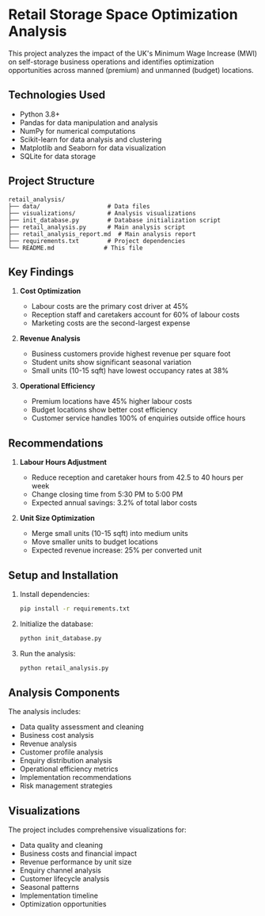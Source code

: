 # Retail Storage Space Optimization Analysis

This project analyzes the impact of the UK's Minimum Wage Increase (MWI) on self-storage business operations and identifies optimization opportunities across manned (premium) and unmanned (budget) locations.

## Technologies Used
- Python 3.8+
- Pandas for data manipulation and analysis
- NumPy for numerical computations
- Scikit-learn for data analysis and clustering
- Matplotlib and Seaborn for data visualization
- SQLite for data storage

## Project Structure

```
retail_analysis/
├── data/                   # Data files
├── visualizations/         # Analysis visualizations
├── init_database.py        # Database initialization script
├── retail_analysis.py      # Main analysis script
├── retail_analysis_report.md  # Main analysis report
├── requirements.txt        # Project dependencies
└── README.md              # This file
```

## Key Findings

1. **Cost Optimization**
   - Labour costs are the primary cost driver at 45%
   - Reception staff and caretakers account for 60% of labour costs
   - Marketing costs are the second-largest expense

2. **Revenue Analysis**
   - Business customers provide highest revenue per square foot
   - Student units show significant seasonal variation
   - Small units (10-15 sqft) have lowest occupancy rates at 38%

3. **Operational Efficiency**
   - Premium locations have 45% higher labour costs
   - Budget locations show better cost efficiency
   - Customer service handles 100% of enquiries outside office hours

## Recommendations

1. **Labour Hours Adjustment**
   - Reduce reception and caretaker hours from 42.5 to 40 hours per week
   - Change closing time from 5:30 PM to 5:00 PM
   - Expected annual savings: 3.2% of total labor costs

2. **Unit Size Optimization**
   - Merge small units (10-15 sqft) into medium units
   - Move smaller units to budget locations
   - Expected revenue increase: 25% per converted unit

## Setup and Installation

1. Install dependencies:
   ```bash
   pip install -r requirements.txt
   ```

2. Initialize the database:
   ```bash
   python init_database.py
   ```

3. Run the analysis:
   ```bash
   python retail_analysis.py
   ```

## Analysis Components

The analysis includes:
- Data quality assessment and cleaning
- Business cost analysis
- Revenue analysis
- Customer profile analysis
- Enquiry distribution analysis
- Operational efficiency metrics
- Implementation recommendations
- Risk management strategies

## Visualizations

The project includes comprehensive visualizations for:
- Data quality and cleaning
- Business costs and financial impact
- Revenue performance by unit size
- Enquiry channel analysis
- Customer lifecycle analysis
- Seasonal patterns
- Implementation timeline
- Optimization opportunities 